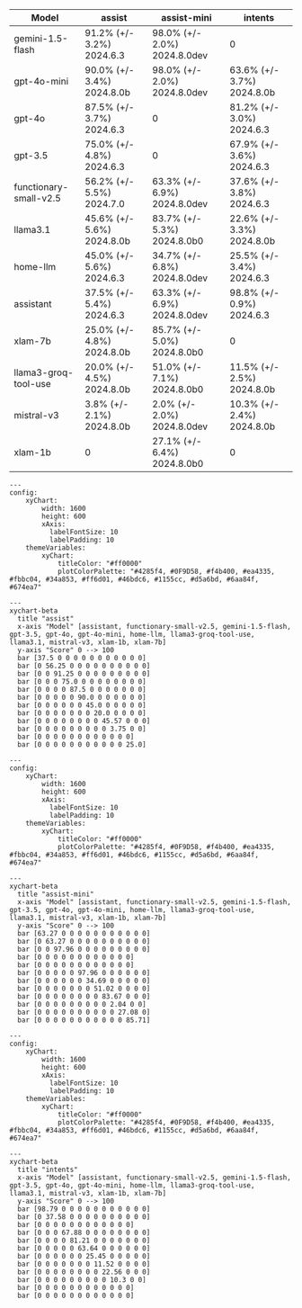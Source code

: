 | Model | assist | assist-mini | intents|
| ----- | ----- | ----- | ----- |
| gemini-1.5-flash | 91.2% (+/- 3.2%) 2024.6.3 | 98.0% (+/- 2.0%) 2024.8.0dev | 0 |
| gpt-4o-mini | 90.0% (+/- 3.4%) 2024.8.0b | 98.0% (+/- 2.0%) 2024.8.0dev | 63.6% (+/- 3.7%) 2024.8.0b |
| gpt-4o | 87.5% (+/- 3.7%) 2024.6.3 | 0 | 81.2% (+/- 3.0%) 2024.6.3 |
| gpt-3.5 | 75.0% (+/- 4.8%) 2024.6.3 | 0 | 67.9% (+/- 3.6%) 2024.6.3 |
| functionary-small-v2.5 | 56.2% (+/- 5.5%) 2024.7.0 | 63.3% (+/- 6.9%) 2024.8.0dev | 37.6% (+/- 3.8%) 2024.6.3 |
| llama3.1 | 45.6% (+/- 5.6%) 2024.8.0b | 83.7% (+/- 5.3%) 2024.8.0b0 | 22.6% (+/- 3.3%) 2024.8.0b |
| home-llm | 45.0% (+/- 5.6%) 2024.6.3 | 34.7% (+/- 6.8%) 2024.8.0dev | 25.5% (+/- 3.4%) 2024.6.3 |
| assistant | 37.5% (+/- 5.4%) 2024.6.3 | 63.3% (+/- 6.9%) 2024.8.0dev | 98.8% (+/- 0.9%) 2024.6.3 |
| xlam-7b | 25.0% (+/- 4.8%) 2024.8.0b | 85.7% (+/- 5.0%) 2024.8.0b0 | 0 |
| llama3-groq-tool-use | 20.0% (+/- 4.5%) 2024.8.0b | 51.0% (+/- 7.1%) 2024.8.0b0 | 11.5% (+/- 2.5%) 2024.8.0b |
| mistral-v3 | 3.8% (+/- 2.1%) 2024.8.0b | 2.0% (+/- 2.0%) 2024.8.0dev | 10.3% (+/- 2.4%) 2024.8.0b |
| xlam-1b | 0 | 27.1% (+/- 6.4%) 2024.8.0b0 | 0 |

```mermaid
---
config:
    xyChart:
        width: 1600
        height: 600
        xAxis:
          labelFontSize: 10
          labelPadding: 10
    themeVariables:
        xyChart:
            titleColor: "#ff0000"
            plotColorPalette: "#4285f4, #0F9D58, #f4b400, #ea4335, #fbbc04, #34a853, #ff6d01, #46bdc6, #1155cc, #d5a6bd, #6aa84f, #674ea7"

---
xychart-beta
  title "assist"
  x-axis "Model" [assistant, functionary-small-v2.5, gemini-1.5-flash, gpt-3.5, gpt-4o, gpt-4o-mini, home-llm, llama3-groq-tool-use, llama3.1, mistral-v3, xlam-1b, xlam-7b]
  y-axis "Score" 0 --> 100
  bar [37.5 0 0 0 0 0 0 0 0 0 0 0]
  bar [0 56.25 0 0 0 0 0 0 0 0 0 0]
  bar [0 0 91.25 0 0 0 0 0 0 0 0 0]
  bar [0 0 0 75.0 0 0 0 0 0 0 0 0]
  bar [0 0 0 0 87.5 0 0 0 0 0 0 0]
  bar [0 0 0 0 0 90.0 0 0 0 0 0 0]
  bar [0 0 0 0 0 0 45.0 0 0 0 0 0]
  bar [0 0 0 0 0 0 0 20.0 0 0 0 0]
  bar [0 0 0 0 0 0 0 0 45.57 0 0 0]
  bar [0 0 0 0 0 0 0 0 0 3.75 0 0]
  bar [0 0 0 0 0 0 0 0 0 0 0 0]
  bar [0 0 0 0 0 0 0 0 0 0 0 25.0]
```


```mermaid
---
config:
    xyChart:
        width: 1600
        height: 600
        xAxis:
          labelFontSize: 10
          labelPadding: 10
    themeVariables:
        xyChart:
            titleColor: "#ff0000"
            plotColorPalette: "#4285f4, #0F9D58, #f4b400, #ea4335, #fbbc04, #34a853, #ff6d01, #46bdc6, #1155cc, #d5a6bd, #6aa84f, #674ea7"

---
xychart-beta
  title "assist-mini"
  x-axis "Model" [assistant, functionary-small-v2.5, gemini-1.5-flash, gpt-3.5, gpt-4o, gpt-4o-mini, home-llm, llama3-groq-tool-use, llama3.1, mistral-v3, xlam-1b, xlam-7b]
  y-axis "Score" 0 --> 100
  bar [63.27 0 0 0 0 0 0 0 0 0 0 0]
  bar [0 63.27 0 0 0 0 0 0 0 0 0 0]
  bar [0 0 97.96 0 0 0 0 0 0 0 0 0]
  bar [0 0 0 0 0 0 0 0 0 0 0 0]
  bar [0 0 0 0 0 0 0 0 0 0 0 0]
  bar [0 0 0 0 0 97.96 0 0 0 0 0 0]
  bar [0 0 0 0 0 0 34.69 0 0 0 0 0]
  bar [0 0 0 0 0 0 0 51.02 0 0 0 0]
  bar [0 0 0 0 0 0 0 0 83.67 0 0 0]
  bar [0 0 0 0 0 0 0 0 0 2.04 0 0]
  bar [0 0 0 0 0 0 0 0 0 0 27.08 0]
  bar [0 0 0 0 0 0 0 0 0 0 0 85.71]
```


```mermaid
---
config:
    xyChart:
        width: 1600
        height: 600
        xAxis:
          labelFontSize: 10
          labelPadding: 10
    themeVariables:
        xyChart:
            titleColor: "#ff0000"
            plotColorPalette: "#4285f4, #0F9D58, #f4b400, #ea4335, #fbbc04, #34a853, #ff6d01, #46bdc6, #1155cc, #d5a6bd, #6aa84f, #674ea7"

---
xychart-beta
  title "intents"
  x-axis "Model" [assistant, functionary-small-v2.5, gemini-1.5-flash, gpt-3.5, gpt-4o, gpt-4o-mini, home-llm, llama3-groq-tool-use, llama3.1, mistral-v3, xlam-1b, xlam-7b]
  y-axis "Score" 0 --> 100
  bar [98.79 0 0 0 0 0 0 0 0 0 0 0]
  bar [0 37.58 0 0 0 0 0 0 0 0 0 0]
  bar [0 0 0 0 0 0 0 0 0 0 0 0]
  bar [0 0 0 67.88 0 0 0 0 0 0 0 0]
  bar [0 0 0 0 81.21 0 0 0 0 0 0 0]
  bar [0 0 0 0 0 63.64 0 0 0 0 0 0]
  bar [0 0 0 0 0 0 25.45 0 0 0 0 0]
  bar [0 0 0 0 0 0 0 11.52 0 0 0 0]
  bar [0 0 0 0 0 0 0 0 22.56 0 0 0]
  bar [0 0 0 0 0 0 0 0 0 10.3 0 0]
  bar [0 0 0 0 0 0 0 0 0 0 0 0]
  bar [0 0 0 0 0 0 0 0 0 0 0 0]
```
